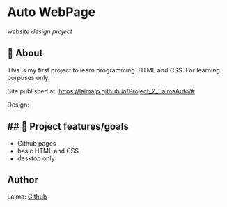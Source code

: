 # Auto WebPage

_website design project_
<br>
## 🌟 About
This is my first project to learn programming. HTML and CSS. For learning porpuses only.

Site published at: https://laimalp.github.io/Project_2_LaimaAuto/#

Design: 

## ## 🎯 Project features/goals

-   Github  pages
-   basic HTML and CSS
-   desktop only

## Author
Laima: [Github](https://github.com/LaimaLP)
